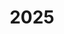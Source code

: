 ---
title: 2025

year: 2025

sidebar:
  nav: history

layout: single
classes: wide

excerpt: "Il futuro"
header:
  overlay_color: "rgba(102, 102, 102, 0.33)"
  image:
  image_description:
  og_image:
  caption:

author_profile: false

toc: false
---